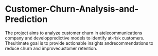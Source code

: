 # Customer-Churn-Analysis-and-Prediction
The project aims to analyze customer churn in atelecommunications company and developpredictive models to identify at-risk customers. Theultimate goal is to provide actionable insights andrecommendations to reduce churn and improvecustomer retention.
